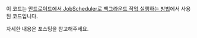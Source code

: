 이 코드는 [안드로이드에서 JobScheduler로 백그라운드 작업 실행하는 방법](https://codechacha.com/ko/android-jobscheduler-and-jobservice/)에서 사용된 코드입니다.

자세한 내용은 포스팅을 참고해주세요.
